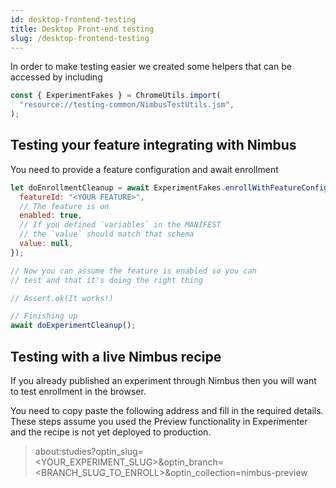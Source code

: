 ```yaml
---
id: desktop-frontend-testing
title: Desktop Front-end testing
slug: /desktop-frontend-testing
---
```


In order to make testing easier we created some helpers that can be accessed by including

```js
const { ExperimentFakes } = ChromeUtils.import(
  "resource://testing-common/NimbusTestUtils.jsm",
);
```

## Testing your feature integrating with Nimbus

You need to provide a feature configuration and await enrollment

```js
let doEnrollmentCleanup = await ExperimentFakes.enrollWithFeatureConfig({
  featureId: "<YOUR FEATURE>",
  // The feature is on
  enabled: true,
  // If you defined `variables` in the MANIFEST
  // the `value` should match that schema
  value: null,
});

// Now you can assume the feature is enabled so you can
// test and that it's doing the right thing

// Assert.ok(It works!)

// Finishing up
await doExperimentCleanup();
```

## Testing with a live Nimbus recipe

If you already published an experiment through Nimbus then you will want to test enrollment in the browser.

You need to copy paste the following address and fill in the required details.
These steps assume you used the Preview functionality in Experimenter and the recipe is not yet deployed to production.

> about:studies?optin_slug=<YOUR_EXPERIMENT_SLUG>&optin_branch=<BRANCH_SLUG_TO_ENROLL>&optin_collection=nimbus-preview

